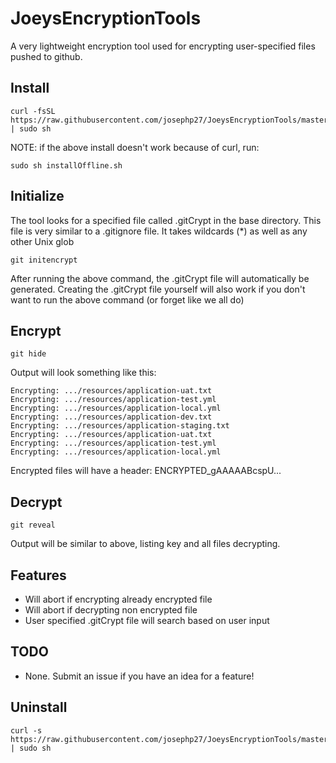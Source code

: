 # JoeysEncryptionTools

A very lightweight encryption tool used for encrypting user-specified files pushed to github.

## Install
```
curl -fsSL https://raw.githubusercontent.com/josephp27/JoeysEncryptionTools/master/install.sh | sudo sh
```
NOTE: if the above install doesn't work because of curl, run:
```
sudo sh installOffline.sh
```
## Initialize
The tool looks for a specified file called .gitCrypt in the base directory. This file is very similar to a .gitignore file. It takes wildcards (*) as well as any other Unix glob
```
git initencrypt
```
After running the above command, the .gitCrypt file will automatically be generated. Creating the .gitCrypt file yourself will also work if you don't want to run the above command (or forget like we all do)

## Encrypt
```
git hide
```

Output will look something like this: 
```
Encrypting: .../resources/application-uat.txt
Encrypting: .../resources/application-test.yml
Encrypting: .../resources/application-local.yml
Encrypting: .../resources/application-dev.txt
Encrypting: .../resources/application-staging.txt
Encrypting: .../resources/application-uat.txt
Encrypting: .../resources/application-test.yml
Encrypting: .../resources/application-local.yml
```

Encrypted files will have a header: ENCRYPTED_gAAAAABcspU...

## Decrypt
```
git reveal
```
Output will be similar to above, listing key and all files decrypting.

## Features
- Will abort if encrypting already encrypted file
- Will abort if decrypting non encrypted file
- User specified .gitCrypt file will search based on user input

## TODO
- None. Submit an issue if you have an idea for a feature!

## Uninstall
```
curl -s https://raw.githubusercontent.com/josephp27/JoeysEncryptionTools/master/uninstall.sh | sudo sh
```
